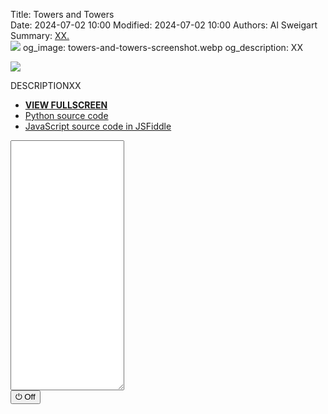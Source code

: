 Title: Towers and Towers    
Date: 2024-07-02 10:00
Modified: 2024-07-02 10:00
Authors: Al Sweigart
Summary: <a href="{filename}towers-and-twoers.md">XX.<br><img src="{static}/images/towers-and-towers-screenshot.webp" style="max-width: 640px;"></a>
og_image: towers-and-towers-screenshot.webp
og_description: XX

<img src="{static}/images/towers-and-towers-screenshot.webp" style="max-width: 640px;">

DESCRIPTIONXX


* **[VIEW FULLSCREEN](/static/towers-and-towers-fullscreen.html)**
* [Python source code](https://github.com/asweigart/scrollart/blob/main/python/towersandtowers.py)
* [JavaScript source code in JSFiddle](https://jsfiddle.net/asweigart/XX/)

<div><textarea id="bextOutput" readonly style="height: 400px;"></textarea><br /><button type="button" onclick="running = !running;">&#x23FB; Off</button></div>

<script src="/static/bext.js"></script><link rel="stylesheet" href="/static/bext.css">
<script>

bextRowBuffer = 256;  // Change this to whatever size you want, or -1 for infinite buffer.
let running = true;
const WIDTH = process.stdout.columns - 1;
const DELAY = 7.5;  // in milliseconds
const AFTER_TOWER_DELAY = 750;  // in milliseconds

const EMPTY_CHAR = ' ';
const CORNER_CHAR = '+';
const TOP_CHAR = '-';
const SIDE_CHAR = '|';
const INTERIOR_CHARS = ':|. ';

const MIN_TOWER_WIDTH = 8;
const MAX_TOWER_WIDTH = 20;

const MIN_TOWER_HEIGHT = 4;
const MAX_TOWER_HEIGHT = 17;

const TOWER_HEIGHT_MAX_DIFF = 8;

const WIPE_AFTER = 8;

let step = 1;
let columns = Array(WIDTH).fill(EMPTY_CHAR);

async function main() {
    while (running) {
        if (step % WIPE_AFTER === 0) {
            for (let i = 0; i < 60; i++) {
                console.log();
                await sleep(DELAY);
            }
            await sleep(AFTER_TOWER_DELAY);
            columns = Array(WIDTH).fill(EMPTY_CHAR);
        }

        // Tower 1 top (tower 1 is slightly higher than tower 2):
        let tower1_left = Math.floor(Math.random() * ((WIDTH / 2) - MAX_TOWER_WIDTH));
        let tower1_width = Math.floor(Math.random() * (MAX_TOWER_WIDTH - MIN_TOWER_WIDTH + 1)) + MIN_TOWER_WIDTH;
        columns[tower1_left] = CORNER_CHAR;
        columns[tower1_left + tower1_width] = CORNER_CHAR;
        for (let i = tower1_left + 1; i < tower1_left + tower1_width; i++) {
            columns[i] = TOP_CHAR;
        }

        console.log(columns.join(''));
        await sleep(DELAY);

        // Tower 1 top body that is above tower 2's top:
        columns[tower1_left] = SIDE_CHAR;
        columns[tower1_left + tower1_width] = SIDE_CHAR;
        let interior_char = INTERIOR_CHARS[step % INTERIOR_CHARS.length];
        for (let i = tower1_left + 1; i < tower1_left + tower1_width; i++) {
            columns[i] = interior_char;
        }

        for (let i = 0; i < Math.floor(Math.random() * TOWER_HEIGHT_MAX_DIFF); i++) {
            console.log(columns.join(''));
            await sleep(DELAY);
        }

        // Tower 2 top:
        let tower2_left = Math.floor(Math.random() * (WIDTH - MAX_TOWER_WIDTH));
        let tower2_width = Math.floor(Math.random() * (MAX_TOWER_WIDTH - MIN_TOWER_WIDTH + 1)) + MIN_TOWER_WIDTH;
        columns[tower2_left] = CORNER_CHAR;
        columns[tower2_left + tower2_width] = CORNER_CHAR;
        for (let i = tower2_left + 1; i < tower2_left + tower2_width; i++) {
            columns[i] = TOP_CHAR;
        }

        console.log(columns.join(''));
        await sleep(DELAY);

        // Tower 2 body (and 1):
        columns[tower2_left] = SIDE_CHAR;
        columns[tower2_left + tower2_width] = SIDE_CHAR;
        interior_char = INTERIOR_CHARS[step % INTERIOR_CHARS.length];
        for (let i = tower2_left + 1; i < tower2_left + tower2_width; i++) {
            columns[i] = interior_char;
        }

        for (let i = 0; i < Math.floor(Math.random() * (MAX_TOWER_HEIGHT - MIN_TOWER_HEIGHT + 1)) + MIN_TOWER_HEIGHT; i++) {
            console.log(columns.join(''));
            await sleep(DELAY);
        }

        await sleep(AFTER_TOWER_DELAY);
        step += 1;
    }
}

main();

</script>
